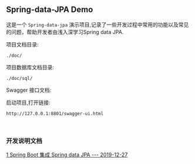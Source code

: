 ## Spring-data-JPA Demo  


这是一个 `Spring-data-jpa` 演示项目,记录了一些开发过程中常用的功能以及常见的问题，帮助开发者由浅入深学习Spring data JPA.  

项目文档目录:  

```
./doc/
```

项目数据库文档目录:  

```
./doc/sql/
```

Swagger 接口文档:  

启动项目,打开链接:  

```
http://127.0.0.1:8801/swagger-ui.html
```

​    

### 开发说明文档  

[1 Spring Boot 集成 Spring data JPA --- 2019-12-27](./doc/1.spring_boot_with_spring_data_jpa.md "./doc/1.spring_boot_with_spring_data_jpa.md")  

